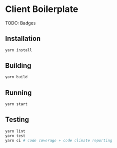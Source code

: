 # Client Boilerplate

TODO: Badges

## Installation

```bash
yarn install
```

## Building

```bash
yarn build
```

## Running

```bash
yarn start
```

## Testing

```bash
yarn lint
yarn test
yarn ci # code coverage + code climate reporting
```
